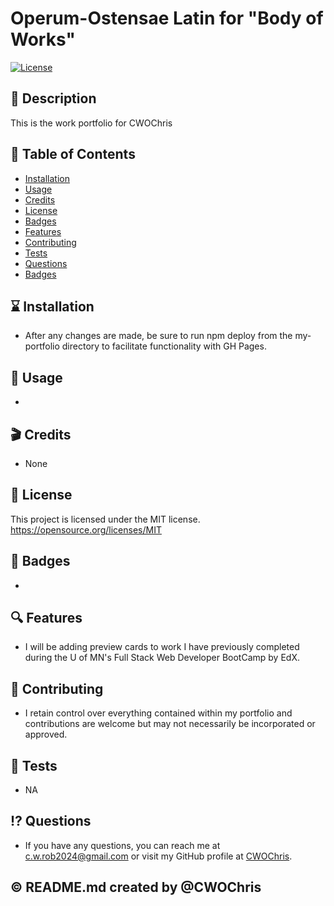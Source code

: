 # Operum-Ostensae Latin for "Body of Works"
[![License](https://img.shields.io/badge/License-MIT-blue.svg)](https://opensource.org/licenses/MIT)

## :ledger: Description
This is the work portfolio for CWOChris

## :bookmark_tabs: Table of Contents
* [Installation](#installation)
* [Usage](#usage)
* [Credits](#credits)
* [License](#license)
* [Badges](#badges)
* [Features](#features)
* [Contributing](#contributing)
* [Tests](#tests)
* [Questions](#questions)
* [Badges](#badges)

## :hourglass: Installation
* After any changes are made, be sure to run npm deploy from the my-portfolio directory to facilitate functionality with GH Pages.

## :arrows_counterclockwise: Usage
* 

## :clapper: Credits
* None

## :key: License
This project is licensed under the MIT license. https://opensource.org/licenses/MIT

## :name_badge: Badges
* 

## :mag: Features
* I will be adding preview cards to work I have previously completed during the U of MN's Full Stack Web Developer BootCamp by EdX.

## :muscle: Contributing
* I retain control over everything contained within my portfolio and contributions are welcome but may not necessarily be incorporated or approved.

## :card_index: Tests
* NA

## :interrobang: Questions
* If you have any questions, you can reach me at c.w.rob2024@gmail.com or visit my GitHub profile at [CWOChris](https://github.com/CWOChris).

## :copyright: README.md created by @CWOChris
